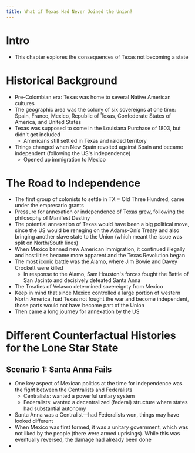 ```yaml
---
title: What if Texas Had Never Joined the Union?
---
```


# Intro
- This chapter explores the consequences of Texas not becoming a state

# Historical Background
- Pre-Colombian era: Texas was home to several Native American cultures
- The geographic area was the colony of six sovereigns at one time: Spain, France, Mexico, Republic of Texas, Confederate States of America, and United States
- Texas was supposed to come in the Louisiana Purchase of 1803, but didn't get included
  - Americans still settled in Texas and raided territory
- Things changed when New Spain revolted against Spain and became independent (following the US's independence)
  - Opened up immigration to Mexico

# The Road to Independence
- The first group of colonists to settle in TX = Old Three Hundred, came under the empresario grants
- Pressure for annexation or independence of Texas grew, following the philosophy of Manifest Destiny
- The potential annexation of Texas would have been a big political move, since the US would be reneging on the Adams-Onís Treaty and also bringing another slave state to the Union (which meant the issue was split on North/South lines)
- When Mexico banned new American immigration, it continued illegally and hostilities became more apparent and the Texas Revolution began
- The most iconic battle was the Alamo, where Jim Bowie and Davey Crockett were killed
  - In response to the Alamo, Sam Houston's forces fought the Battle of San Jacinto and decisively defeated Santa Anna
- The Treaties of Velasco determined sovereignty from Mexico
- Keep in mind that since Mexico controlled a large portion of western North America, had Texas not fought the war and become independent, those parts would not have become part of the Union
- Then came a long journey for annexation by the US

# Different Counterfactual Histories for the Lone Star State
## Scenario 1: Santa Anna Fails
- One key aspect of Mexican politics at the time for independence was the fight between the Centralists and Federalists
  - Centralists: wanted a powerful unitary system
  - Federalists: wanted a decentralized (federal) structure where states had substantial autonomy
- Santa Anna was a Centralist—had Federalists won, things may have looked different
- When Mexico was first formed, it was a unitary government, which was not liked by the people (there were armed uprisings). While this was eventually reversed, the damage had already been done
- 